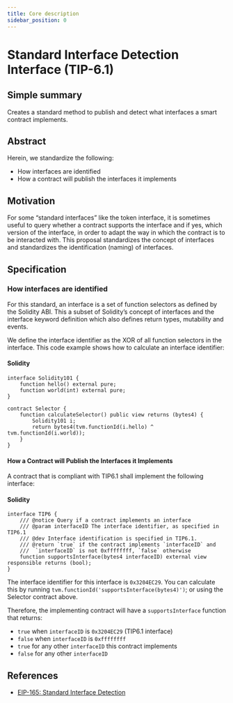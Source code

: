 ```yaml
---
title: Core description
sidebar_position: 0
---
```


# Standard Interface Detection Interface (TIP-6.1)

## Simple summary

Creates a standard method to publish and detect what interfaces a smart contract implements.

## Abstract

Herein, we standardize the following:

- How interfaces are identified
- How a contract will publish the interfaces it implements

## Motivation

For some “standard interfaces” like the token interface, it is sometimes useful to query whether a contract supports the interface and if yes, which version of the interface, in order to adapt the way in which the contract is to be interacted with. This proposal standardizes the concept of interfaces and standardizes the identification (naming) of interfaces.

## Specification

### How interfaces are identified

For this standard, an interface is a set of function selectors as defined by the Solidity ABI. This a subset of Solidity’s concept of interfaces and the interface keyword definition which also defines return types, mutability and events.

We define the interface identifier as the XOR of all function selectors in the interface. This code example shows how to calculate an interface identifier:

#### Solidity

```solidity
interface Solidity101 {
    function hello() external pure;
    function world(int) external pure;
}

contract Selector {
    function calculateSelector() public view returns (bytes4) {
        Solidity101 i;
        return bytes4(tvm.functionId(i.hello) ^ tvm.functionId(i.world));
    }
}
```

#### How a Contract will Publish the Interfaces it Implements

A contract that is compliant with TIP6.1 shall implement the following interface:

#### Solidity

```solidity
interface TIP6 {
    /// @notice Query if a contract implements an interface
    /// @param interfaceID The interface identifier, as specified in TIP6.1
    /// @dev Interface identification is specified in TIP6.1.
    /// @return `true` if the contract implements `interfaceID` and
    ///  `interfaceID` is not 0xffffffff, `false` otherwise
    function supportsInterface(bytes4 interfaceID) external view responsible returns (bool);
}
```

The interface identifier for this interface is `0x3204EC29`. You can calculate this by running `tvm.functionId('supportsInterface(bytes4)')`; or using the Selector contract above.

Therefore, the implementing contract will have a `supportsInterface` function that returns:

- `true` when `interfaceID` is `0x3204EC29` (TIP6.1 interface)
- `false` when `interfaceID` is `0xffffffff`
- `true` for any other `interfaceID` this contract implements
- `false` for any other `interfaceID`

## References

- [EIP-165: Standard Interface Detection](https://eips.ethereum.org/EIPS/eip-165)